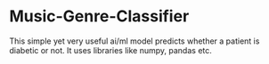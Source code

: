 # Music-Genre-Classifier
This simple yet very useful ai/ml model predicts whether a patient is diabetic or not. It uses libraries like numpy, pandas etc.
